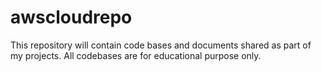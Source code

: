 # awscloudrepo

This repository will contain code bases and documents shared as part of my projects. 
All codebases are for educational purpose only.
